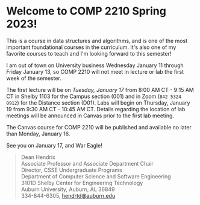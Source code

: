 
# Welcome to COMP 2210 Spring 2023!

This is a course in data structures and algorithms, and is one of the most
important foundational courses in the curriculum. It's also one of my favorite
courses to teach and I'm looking forward to this semester!  

I am out of town on University business Wednesday January 11 through Friday
January 13, so COMP 2210 will not meet in lecture or lab the first week of the
semester. 

The first lecture will be on *Tuesday, January 17* from 8:00 AM CT - 9:15 AM CT
in Shelby 1103 for the Campus section (001) and in Zoom (`842 5324 0912`) for
the Distance section (D01). Labs will begin on Thursday, January 19 from 9:30 AM
CT - 10:45 AM CT. Details regarding the location of lab meetings will be
announced in Canvas prior to the first lab meeting.

The Canvas course for COMP 2210 will be published and available no later than
Monday, January 16.

See you on January 17, and War Eagle!


> Dean Hendrix  
> Associate Professor and Associate Department Chair  
> Director, CSSE Undergraduate Programs  
> Department of Computer Science and Software Engineering  
> 3101D Shelby Center for Engineering Technology  
> Auburn University, Auburn, AL 36849  
> 334-844-6305, hendrtd@auburn.edu  



